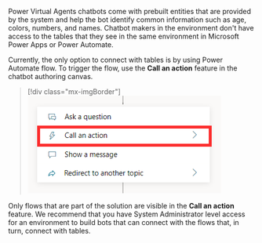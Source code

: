 Power Virtual Agents chatbots come with prebuilt entities that are provided by the system and help the bot identify common information such as age, colors, numbers, and names. Chatbot makers in the environment don't have access to the tables that they see in the same environment in Microsoft Power Apps or Power Automate.

Currently, the only option to connect with tables is by using Power Automate flow. To trigger the flow, use the **Call an action** feature in the chatbot authoring canvas.

> [!div class="mx-imgBorder"]
> [![Call an action feature in the chatbot authoring canvas.](../media/call-action.png)](../media/call-action.png#lightbox)

Only flows that are part of the solution are visible in the **Call an action** feature. We recommend that you have System Administrator level access for an environment to build bots that can connect with the flows that, in turn, connect with tables.